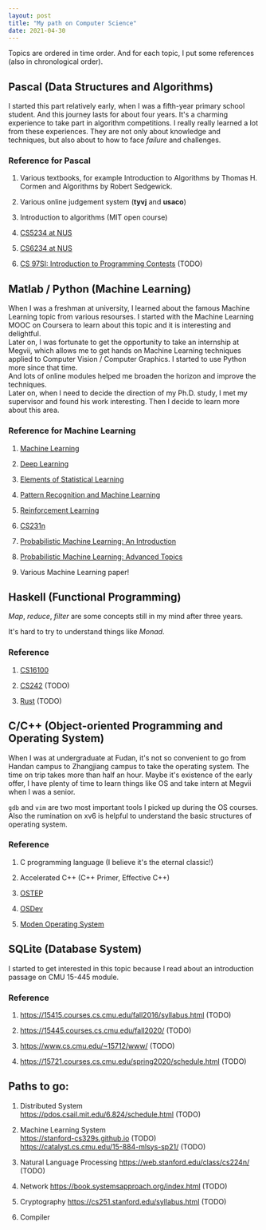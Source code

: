 ```yaml
---
layout: post
title: "My path on Computer Science"
date: 2021-04-30
---
```


Topics are ordered in time order. And for each topic, I put some references (also in chronological order).

## Pascal (Data Structures and Algorithms)

I started this part relatively early, when I was a fifth-year primary school student. And this journey lasts for about four years. It's a charming experience to take part in algorithm competitions. I really really learned a lot from these experiences. They are not only about knowledge and techniques, but also about to how to face _failure_ and challenges.

### Reference for Pascal

1. Various textbooks, for example Introduction to Algorithms by Thomas H. Cormen and Algorithms by Robert Sedgewick.

2. Various online judgement system (**tyvj** and **usaco**)

3. Introduction to algorithms (MIT open course)

4. [CS5234 at NUS](https://www.comp.nus.edu.sg/~gilbert/CS5234/)

5. [CS6234 at NUS](https://www.comp.nus.edu.sg/~cs6234/2009/)

6. [CS 97SI: Introduction to Programming Contests](https://web.stanford.edu/class/cs97si/) (TODO)

## Matlab / Python (Machine Learning)

When I was a freshman at university, I learned about the famous Machine Learning topic from various resourses. I started with the Machine Learning MOOC on Coursera to learn about this topic and it is interesting and delightful. <br>
Later on, I was fortunate to get the opportunity to take an internship at Megvii, which allows me to get hands on Machine Learning techniques applied to Computer Vision / Computer Graphics. I started to use Python more since that time. <br>
And lots of online modules helped me broaden the horizon and improve the techniques.  <br>
Later on, when I need to decide the direction of my Ph.D. study, I met my supervisor and found his work interesting. Then I decide to learn more about this area. <br>

### Reference for Machine Learning

1. [Machine Learning](https://www.coursera.org/learn/machine-learning)

2. [Deep Learning](https://www.deeplearningbook.org)

3. [Elements of Statistical Learning](https://hastie.su.domains/Papers/ESLII.pdf)

4. [Pattern Recognition and Machine Learning](https://www.microsoft.com/en-us/research/uploads/prod/2006/01/Bishop-Pattern-Recognition-and-Machine-Learning-2006.pdf)

5. [Reinforcement Learning](https://web.stanford.edu/class/psych209/Readings/SuttonBartoIPRLBook2ndEd.pdf)

6. [CS231n](http://cs231n.stanford.edu)

7. [Probabilistic Machine Learning: An Introduction](https://probml.github.io/pml-book/book1.html)

8. [Probabilistic Machine Learning: Advanced Topics](https://probml.github.io/pml-book/book2.html)

9. Various Machine Learning paper!

## Haskell (Functional Programming)

*Map*, *reduce*, *filter* are some concepts still in my mind after three years.

It's hard to try to understand things like *Monad*.

### Reference

1. [CS16100](http://cmsc-16100.cs.uchicago.edu/2020-autumn/)

2. [CS242](http://www.cs.tufts.edu/~kfisher/teaching.html) (TODO)

3. [Rust](https://doc.rust-lang.org/book/) (TODO)

## C/C++ (Object-oriented Programming and Operating System)

When I was at undergraduate at Fudan, it's not so convenient to go from Handan campus to Zhangjiang campus to take the operating system. The time on trip takes more than half an hour. Maybe it's existence of the early offer, I have plenty of time to learn things like OS and take intern at Megvii when I was a senior.

`gdb` and `vim` are two most important tools I picked up during the OS courses. Also the rumination on xv6 is helpful to understand the basic structures of operating system.

### Reference

1. C programming language (I believe it's the eternal classic!)

2. Accelerated C++ (C++ Primer, Effective C++)

3. [OSTEP](http://pages.cs.wisc.edu/~remzi/OSTEP/)

4. [OSDev](https://wiki.osdev.org/Main_Page)

5. [Moden Operating System](https://en.wikipedia.org/wiki/Modern_Operating_Systems)

## SQLite (Database System)

I started to get interested in this topic because I read about an introduction passage on CMU 15-445 module.

### Reference

1. <https://15415.courses.cs.cmu.edu/fall2016/syllabus.html> (TODO)

2. <https://15445.courses.cs.cmu.edu/fall2020/> (TODO)

3. <https://www.cs.cmu.edu/~15712/www/> (TODO)

4. <https://15721.courses.cs.cmu.edu/spring2020/schedule.html> (TODO)

## Paths to go:

1. Distributed System<br>
   https://pdos.csail.mit.edu/6.824/schedule.html (TODO)

2. Machine Learning System<br>
   <https://stanford-cs329s.github.io> (TODO)<br>
   <https://catalyst.cs.cmu.edu/15-884-mlsys-sp21/> (TODO)

3. Natural Language Processing
   <https://web.stanford.edu/class/cs224n/> (TODO)

4. Network
   <https://book.systemsapproach.org/index.html> (TODO)

5. Cryptography
   <https://cs251.stanford.edu/syllabus.html> (TODO)

6. Compiler
